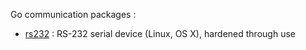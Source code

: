 Go communication packages :

- [rs232](http://godoc.org/github.com/notnot/communication/rs232) : RS-232 serial device (Linux, OS X),
hardened through use
